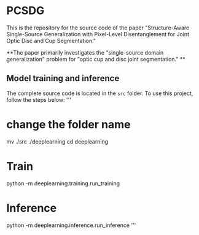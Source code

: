# PCSDG
This is the repository for the source code of the paper "Structure-Aware Single-Source Generalization with Pixel-Level Disentanglement for Joint Optic Disc and Cup Segmentation."

**The paper primarily investigates the "single-source domain generalization" problem for "optic cup and disc joint segmentation." **

## Model training and inference
The complete source code is located in the `src` folder. To use this project, follow the steps below:
'''
# change the folder name
mv ./src ./deeplearning
cd  deeplearning

# Train
python -m deeplearning.training.run_training

# Inference
python -m deeplearning.inference.run_inference
'''
